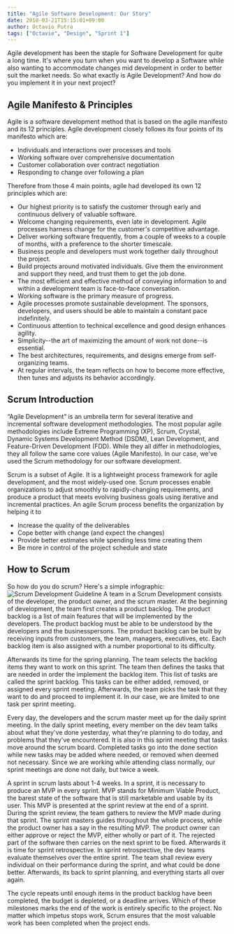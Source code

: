 ```yaml
---
title: "Agile Software Development: Our Story"
date: 2018-03-21T15:15:01+09:00
author: Octavio Putra
tags: ["Octavio", "Design", "Sprint 1"]
---
```


Agile development has been the staple for Software Development for quite a long time. It's where you turn when you want to develop a Software while also wanting to accommodate changes mid development in order to better suit the market needs. So what exactly is Agile Development? And how do you implement it in your next project?

## Agile Manifesto & Principles
Agile is a software development method that is based on the agile manifesto and its 12 principles. Agile development closely follows its four points of its manifesto which are:
- Individuals and interactions over processes and tools
- Working software over comprehensive documentation
- Customer collaboration over contract negotiation
- Responding to change over following a plan

Therefore from those 4 main points, agile had developed its own 12 principles which are:
- Our highest priority is to satisfy the customer through early and continuous delivery of valuable software.
- Welcome changing requirements, even late in development. Agile processes harness change for the customer's competitive advantage.
- Deliver working software frequently, from a couple of weeks to a couple of months, with a preference to the shorter timescale.
- Business people and developers must work together daily throughout the project.
- Build projects around motivated individuals. Give them the environment and support they need, and trust them to get the job done.
- The most efficient and effective method of conveying information to and within a development team is face-to-face conversation.
- Working software is the primary measure of progress.
- Agile processes promote sustainable development. The sponsors, developers, and users should be able to maintain a constant pace indefinitely.
- Continuous attention to technical excellence and good design enhances agility.
- Simplicity--the art of maximizing the amount of work not done--is essential.
- The best architectures, requirements, and designs emerge from self-organizing teams.
- At regular intervals, the team reflects on how to become more effective, then tunes and adjusts its behavior accordingly.

## Scrum Introduction

“Agile Development” is an umbrella term for several iterative and incremental software development methodologies. The most popular agile methodologies include Extreme Programming (XP), Scrum, Crystal, Dynamic Systems Development Method (DSDM), Lean Development, and Feature-Driven Development (FDD). While they all differ in methodologies, they all follow the same core values (Agile Manifesto). In our case, we've used the Scrum methodology for our software development.

Scrum is a subset of Agile. It is a lightweight process framework for agile development, and the most widely-used one. Scrum processes enable organizations to adjust smoothly to rapidly-changing requirements, and produce a product that meets evolving business goals using iterative and incremental practices. An agile Scrum process benefits the organization by helping it to
- Increase the quality of the deliverables
- Cope better with change (and expect the changes)
- Provide better estimates while spending less time creating them
- Be more in control of the project schedule and state

## How to Scrum

So how do you do scrum? Here's a simple infographic:
![Scrum Development Guideline](/img/Scrum.jpg)
A team in a Scrum Development consists of the developer, the product owner, and the scrum master. At the beginning of development, the team first creates a product backlog. The product backlog is a list of main features that will be implemented by the developers. The product backlog must be able to be understood by the developers and the businesspersons. The product backlog can be built by receiving inputs from customers, the team, managers, executives, etc. Each backlog item is also assigned with a number proportional to its difficulty.

Afterwards its time for the spring planning. The team selects the backlog items they want to work on this sprint. The team then defines the tasks that are needed in order the implement the backlog item. This list of tasks are called the sprint backlog. This tasks can be either added, removed, or assigned every sprint meeting. Afterwards, the team picks the task that they want to do and proceed to implement it. In our case, we are limited to one task per sprint meeting.

Every day, the developers and the scrum master meet up for the daily sprint meeting. In the daily sprint meeting, every member on the dev team talks about what they've done yesterday, what they're planning to do today, and problems that they've encountered. It is also in this sprint meeting that tasks move around the scrum board. Completed tasks go into the done section while new tasks may be added where needed, or removed when deemed not necessary. Since we are working while attending class normally, our sprint meetings are done not daily, but twice a week.

A sprint in scrum lasts about 1-4 weeks. In a sprint, it is necessary to produce an MVP in every sprint. MVP stands for Minimum Viable Product, the barest state of the software that is still marketable and usable by its user. This MVP is presented at the sprint review at the end of a sprint. During the sprint review, the team gathers to review the MVP made during that sprint. The sprint masters guides throughout the whole process, while the product owner has a say in the resulting MVP. The product owner can either approve or reject the MVP, either wholly or part of it. The rejected part of the software then carries on the next sprint to be fixed. Afterwards it is time for sprint retrospective. In sprint retrospective, the dev teams evaluate themselves over the entire sprint. The team shall review every individual on their performance during the sprint, and what could be done better. Afterwards, its back to sprint planning, and everything starts all over again.

The cycle repeats until enough items in the product backlog have been completed, the budget is depleted, or a deadline arrives. Which of these milestones marks the end of the work is entirely specific to the project. No matter which impetus stops work, Scrum ensures that the most valuable work has been completed when the project ends.
